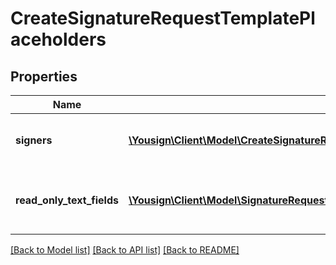 # CreateSignatureRequestTemplatePlaceholders

## Properties
Name | Type | Description | Notes
------------ | ------------- | ------------- | -------------
**signers** | [**\Yousign\Client\Model\CreateSignatureRequestTemplatePlaceholdersSignersInner[]**](CreateSignatureRequestTemplatePlaceholdersSignersInner.md) | Substituting data for placeholder signers. | [optional] 
**read_only_text_fields** | [**\Yousign\Client\Model\SignatureRequestPlaceholderReadOnlyTextFieldSubstituteInput[]**](SignatureRequestPlaceholderReadOnlyTextFieldSubstituteInput.md) | Substituting data for placeholder read_only_text fields. | [optional] 

[[Back to Model list]](../../README.md#documentation-for-models) [[Back to API list]](../../README.md#documentation-for-api-endpoints) [[Back to README]](../../README.md)
